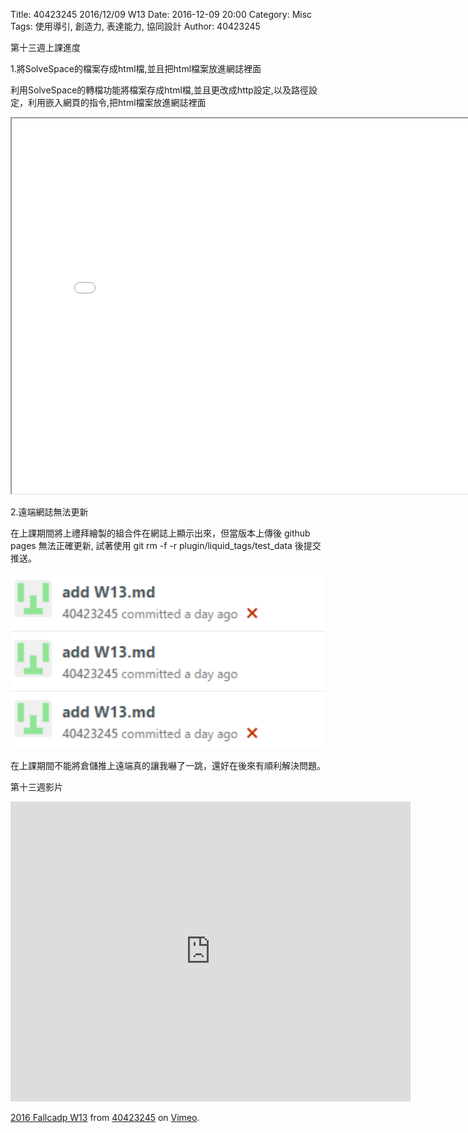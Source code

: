 Title: 40423245 2016/12/09 W13
Date: 2016-12-09 20:00
Category: Misc
Tags: 使用導引, 創造力, 表達能力, 協同設計
Author: 40423245

第十三週上課進度

1.將SolveSpace的檔案存成html檔,並且把html檔案放進網誌裡面

利用SolveSpace的轉檔功能將檔案存成html檔,並且更改成http設定,以及路徑設定，利用嵌入網頁的指令,把html檔案放進網誌裡面

<iframe src="./../data/W12/ass.html" width="800" height="600"></iframe>


2.遠端網誌無法更新

在上課期間將上禮拜繪製的組合件在網誌上顯示出來，但當版本上傳後 github pages 無法正確更新, 試著使用 git rm -f -r plugin/liquid_tags/test_data 後提交推送。

<img src="./../data/W13/40423245_W13.png" width= "800" />

在上課期間不能將倉儲推上遠端真的讓我嚇了一跳，還好在後來有順利解決問題。

第十三週影片
<iframe src="https://player.vimeo.com/video/195145829" width="640" height="480" frameborder="0" webkitallowfullscreen mozallowfullscreen allowfullscreen></iframe>
<p><a href="https://vimeo.com/195145829">2016 Fallcadp W13</a> from <a href="https://vimeo.com/user47996237">40423245</a> on <a href="https://vimeo.com">Vimeo</a>.</p>
